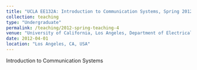 ```yaml
---
title: "UCLA EE132A: Introduction to Communication Systems, Spring 2012"
collection: teaching
type: "Undergraduate"
permalink: /teaching/2012-spring-teaching-4
venue: "University of California, Los Angeles, Department of Electrical Engineering"
date: 2012-04-01
location: "Los Angeles, CA, USA"
---
```


Introduction to Communication Systems
